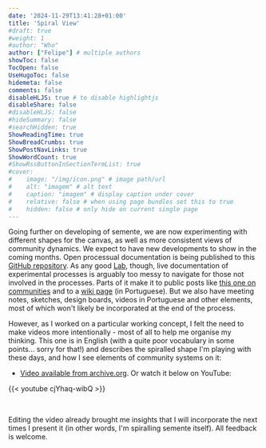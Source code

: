 ```yaml
---
date: '2024-11-29T13:41:28+01:00'
title: 'Spiral View'
#draft: true
#weight: 1
#author: "Who"
author: ["Felipe"] # multiple authors
showToc: false
TocOpen: false
UseHugoToc: false
hidemeta: false
comments: false
disableHLJS: true # to disable highlightjs
disableShare: false
#disableHLJS: false
#hideSummary: false
#searchHidden: true
ShowReadingTime: true
ShowBreadCrumbs: true
ShowPostNavLinks: true
ShowWordCount: true
#ShowRssButtonInSectionTermList: true
#cover:
#    image: "/img/icon.png" # image path/url
#    alt: "imagem" # alt text
#    caption: "imagem" # display caption under cover
#    relative: false # when using page bundles set this to true
#    hidden: false # only hide on current single page
---
```


Going further on developing of semente, we are now experimenting with different shapes for the canvas, as well as more consistent views of community dynamics. We expect to have new developments to show in the coming months. Open processual documentation is being published to this [GitHub repository](https://github.com/semente-de/documentation/tree/main/0.3-2024). As any good [Lab](../), though, live documentation of experimental processes is arguably too messy to navigate for those not involved in the processes. Parts of it make it to public posts like [this one on communities](../community-ways) and to a [wiki page](https://fonte.wiki/pt-br/projetos/semente) (in Portuguese). But we also have meeting notes, sketches, design boards, videos in Portuguese and other elements, most of which won't likely be incorporated at the end of the process.

However, as I worked on a particular working concept, I felt the need to make videos more intentionally - most of all to help me organise my thinking. This one is in English (with a quite poor vocabulary in some points... sorry for that!) and describes the spiralled shape I'm playing with these days, and how I see elements of community systems on it:

- [Video available from archive.org](https://archive.org/detailes/semente-spiral-shaped-communities). Or watch it below on YouTube:
 
{{< youtube cjYhaq-wibQ  >}}

&nbsp;

Editing the video already brought me insights that I will incorporate the next times I present it (in other words, I'm spiralling semente itself). All feedback is welcome.